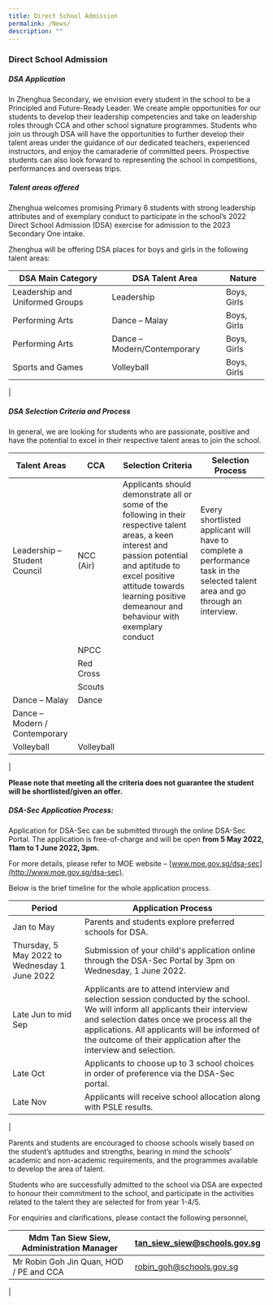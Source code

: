 ```yaml
---
title: Direct School Admission
permalink: /News/
description: ""
---
```

### Direct School Admission

##### DSA Application
In Zhenghua Secondary, we envision every student in the school to be a Principled and Future-Ready Leader. We create ample opportunities for our students to develop their leadership competencies and take on leadership roles through CCA and other school signature programmes. Students who join us through DSA will have the opportunities to further develop their talent areas under the guidance of our dedicated teachers, experienced instructors, and enjoy the camaraderie of committed peers. Prospective students can also look forward to representing the school in competitions, performances and overseas trips.

##### Talent areas offered
Zhenghua welcomes promising Primary 6 students with strong leadership attributes and of exemplary conduct to participate in the school’s 2022 Direct School Admission (DSA) exercise for admission to the 2023 Secondary One intake.

Zhenghua will be offering DSA places for boys and girls in the following talent areas:

| DSA Main Category | DSA Talent Area | Nature |
|---|---|---|
| Leadership and Uniformed Groups | Leadership | Boys, Girls |
| Performing Arts | Dance – Malay | Boys, Girls |
| Performing Arts | Dance – Modern/Contemporary | Boys, Girls |
| Sports and Games | Volleyball | Boys, Girls |
|

##### DSA Selection Criteria and Process
In general, we are looking for students who are passionate, positive and have the potential to excel in their respective talent areas to join the school.

| Talent Areas | CCA | Selection Criteria | Selection Process |
|---|---|---|---|
| Leadership – Student Council | NCC (Air) | Applicants should demonstrate all or some of the following in their respective talent areas,  a keen interest and passion potential and aptitude to excel positive attitude towards learning positive demeanour and behaviour with exemplary conduct | Every shortlisted applicant will have to complete a performance task in the selected talent area and go through an interview. |
|  | NPCC |  |  |
|  | Red Cross |  |  |
|  | Scouts |  |  |
| Dance – Malay | Dance |  |  |
| Dance – Modern / Contemporary |  |  |  |
| Volleyball | Volleyball |  |  |
|

**Please note that meeting all the criteria does not guarantee the student will be shortlisted/given an offer.**

##### DSA-Sec Application Process:
Application for DSA-Sec can be submitted through the online DSA-Sec Portal. The application is free-of-charge and will be open **from 5 May 2022, 11am to 1 June 2022, 3pm.**

For more details, please refer to MOE website – [www.moe.gov.sg/dsa-sec](http://www.moe.gov.sg/dsa-sec).

Below is the brief timeline for the whole application process.

| Period | Application Process |
|---|---|
| Jan to May | Parents and students explore preferred schools for DSA. |
| Thursday, 5 May 2022 to Wednesday 1 June 2022 | Submission of your child's application online through the DSA-Sec Portal by 3pm on Wednesday, 1 June 2022. |
| Late Jun to mid Sep | Applicants are to attend interview and selection session conducted by the school. We will inform all applicants their interview and selection dates once we process all the applications.    All applicants will be informed of the outcome of their application after the interview and selection. |
| Late Oct | Applicants to choose up to 3 school choices in order of preference via the DSA-Sec portal. |
| Late Nov | Applicants will receive school allocation along with PSLE results. |
|

Parents and students are encouraged to choose schools wisely based on the student’s aptitudes and strengths, bearing in mind the schools’ academic and non-academic requirements, and the programmes available to develop the area of talent.

Students who are successfully admitted to the school via DSA are expected to honour their commitment to the school, and participate in the activities related to the talent they are selected for from year 1-4/5.

For enquiries and clarifications, please contact the following personnel,

| Mdm Tan Siew Siew, Administration Manager | [tan_siew_siew@schools.gov.sg](tan_siew_siew@schools.gov.sg) |
|---|---|
| Mr Robin Goh Jin Quan, HOD / PE and CCA | [robin_goh@schools.gov.sg](robin_goh@schools.gov.sg) |
|